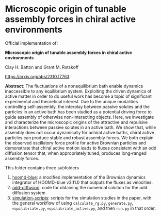 # Microscopic origin of tunable assembly forces in chiral active environments

Official implementation of:

**Microscopic origin of tunable assembly forces in chiral active environments**

Clay H. Batton and Grant M. Rotskoff

<https://arxiv.org/abs/2310.17763>

**Abstract**: The fluctuations of a nonequilibrium bath enable dynamics inaccessible to any equilibrium system.
Exploiting the driven dynamics of active matter in order to do useful work has become a topic of significant experimental and theoretical interest. 
Due to the unique modalities controlling self-assembly, the interplay between passive solutes and the particles in an active bath has been studied as a potential driving force to guide assembly of otherwise non-interacting objects.
Here, we investigate and characterize the microscopic origins of the attractive and repulsive interactions between passive solutes in an active bath.
We show that, while assembly does not occur dynamically for achiral active baths, chiral active particles can produce stable and robust assembly forces.
We both explain the observed oscillatory force profile for active Brownian particles and demonstrate that chiral active motion leads to fluxes consistent with an odd diffusion tensor that, when appropriately tuned, produces long-ranged assembly forces. 

This folder contains three subfolders

1. [hoomd-blue](https://github.com/rotskoff-group/tunable-assembly/tree/main/hoomd-blue): a modified implementation of the Brownian dynamics integrator of HOOMD-blue v3.11.0 that outputs the fluxes as velocities.
2. [odd-diffusion](https://github.com/rotskoff-group/tunable-assembly/tree/main/odd-diffusion): code for obtaining the numerical solution for the odd diffusion system.
3. [simulation-scripts](https://github.com/rotskoff-group/tunable-assembly/tree/main/simulation-scripts): scripts for the simulation studies in the paper, with the general workflow of using `calculate_rg.py`, `generate.py`, `equilibriate.py`, `equilibriate_active.py`, and then `run.py` in that order.
